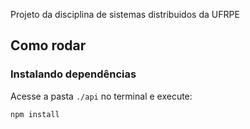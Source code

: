 Projeto da disciplina de sistemas distribuidos da UFRPE

## Como rodar

### Instalando dependências
Acesse a pasta `./api` no terminal e execute:
```
npm install
```